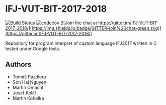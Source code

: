 # IFJ-VUT-BIT-2017-2018

[![Build Status](https://travis-ci.com/thejoeejoee/IFJ-VUT-BIT-2017-2018.svg?token=gqhWb2e43GFsqhjPPAw1&branch=develop)](https://travis-ci.com/thejoeejoee/IFJ-VUT-BIT-2017-2018)
[![codecov](https://codecov.io/gh/thejoeejoee/IFJ-VUT-BIT-2017-2018/branch/develop/graph/badge.svg?token=H6Cdiv7Mov)](https://codecov.io/gh/thejoeejoee/IFJ-VUT-BIT-2017-2018)
[![Join the chat at https://gitter.im/IFJ-VUT-BIT-2017-2018/](https://img.shields.io/badge/GITTER-join%20chat-green.svg)](https://gitter.im/IFJ-VUT-BIT-2017-2018/)

Repository for program interpret of custom language IFJ2017 written in C tested under Google tests.

Authors
------------ 
* Tomáš Pazdiora
* Son Hai Nguyen
* Martin Omacht
* Josef Kolář
* Martin Kobelka
